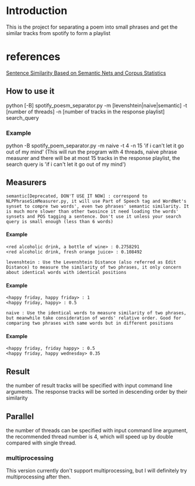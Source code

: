 # Introduction
This is the project for separating a poem into small phrases and get the similar tracks from spotify to form a playlist

# references
[Sentence Similarity Based on Semantic Nets and Corpus Statistics](http://ants.iis.sinica.edu.tw/3BkMJ9lTeWXTSrrvNoKNFDxRm3zFwRR/55/Sentence%20Similarity%20Based%20on%20Semantic%20Nets%20and%20corpus%20statistics.pdf)

## How to use it
python [-B] spotify_poesm_separator.py -m [levenshtein|naive|semantic] -t [number of threads] -n [number of tracks in the response playlist] search_query

### Example

python -B spotify_poem_separator.py -m naive -t 4 -n 15 'if i can't let it go out of my mind'
(This will run the program with 4 threads, naive phrase measurer and there will be at most 15 tracks in the response playlist, the search query is 'if i can't let it go out of my mind')

## Measurers
    semantic[Deprecated, DON'T USE IT NOW] : correspond to NLPPhraseSimMeasurer.py, it will use Part of Speech tag and WordNet's synset to compre two words', even two phrases' semantic similarity. It is much more slower than other twosince it need loading the words' synsets and POS tagging a sentence. Don't use it unless your search query is small enough (less than 6 words)
#### Example

    <red alcoholic drink, a bottle of wine> : 0.2758291
    <red alcoholic drink, fresh orange juice> : 0.108492

    levenshtein : Use the Levenshtein Distance (also referred as Edit Distance) to measure the similarity of two phrases, it only concern about identical words with identical positions
#### Example
    <happy friday, happy friday> : 1
    <happy friday, happy> : 0.5

    naive : Use the identical words to measure similarity of two phrases, but meanwhile take consideration of words' relative order. Good for comparing two phrases with same words but in different positions
#### Example
    <happy friday, friday happy> : 0.5
    <happy friday, happy wednesday> 0.35

## Result
the number of result tracks will be specified with input command line arguments. The response tracks will be sorted in descending order by their similarity

## Parallel
the number of threads can be specified with input command line argument, the recommended thread number is 4, which will speed up by double compared with single thread.

### multiprocessing
This version currently don't support multiprocessing, but I will definitely try multiprocessing after then.
